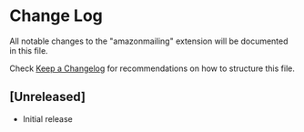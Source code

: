 # Change Log

All notable changes to the "amazonmailing" extension will be documented in this file.

Check [Keep a Changelog](http://keepachangelog.com/) for recommendations on how to structure this file.

## [Unreleased]

- Initial release